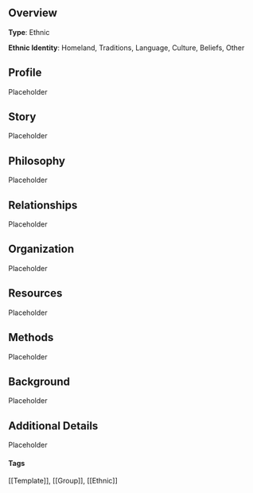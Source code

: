 ## Overview

**Type**: Ethnic

**Ethnic Identity**: Homeland, Traditions, Language, Culture, Beliefs, Other

## Profile

Placeholder

## Story

Placeholder

## Philosophy

Placeholder

## Relationships

Placeholder

## Organization

Placeholder

## Resources

Placeholder

## Methods

Placeholder

## Background

Placeholder

## Additional Details

Placeholder

#### Tags 
[[Template]], [[Group]], [[Ethnic]] 